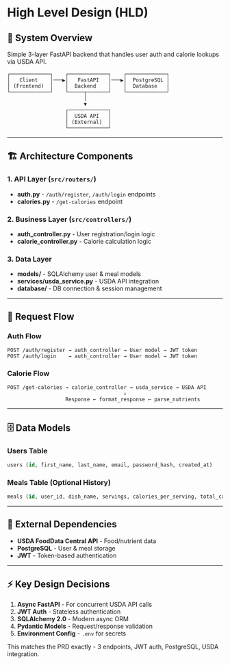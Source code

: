 # High Level Design (HLD)

## 🎯 System Overview

Simple 3-layer FastAPI backend that handles user auth and calorie lookups via USDA API.

```
┌─────────────┐    ┌─────────────┐    ┌─────────────┐
│   Client    │───▶│   FastAPI   │───▶│  PostgreSQL │
│ (Frontend)  │    │  Backend    │    │  Database   │
└─────────────┘    └─────┬───────┘    └─────────────┘
                         │
                         ▼
                   ┌─────────────┐
                   │  USDA API   │
                   │ (External)  │
                   └─────────────┘
```

---

## 🏗️ Architecture Components

### 1. API Layer (`src/routers/`)
- **auth.py** - `/auth/register`, `/auth/login` endpoints
- **calories.py** - `/get-calories` endpoint

### 2. Business Layer (`src/controllers/`)
- **auth_controller.py** - User registration/login logic
- **calorie_controller.py** - Calorie calculation logic

### 3. Data Layer 
- **models/** - SQLAlchemy user & meal models
- **services/usda_service.py** - USDA API integration
- **database/** - DB connection & session management

---

## 🔄 Request Flow

### Auth Flow
```
POST /auth/register → auth_controller → User model → JWT token
POST /auth/login    → auth_controller → User model → JWT token
```

### Calorie Flow
```
POST /get-calories → calorie_controller → usda_service → USDA API
                                      ↓
                   Response ← format_response ← parse_nutrients
```

---

## 🗄️ Data Models

### Users Table
```sql
users (id, first_name, last_name, email, password_hash, created_at)
```

### Meals Table (Optional History)
```sql
meals (id, user_id, dish_name, servings, calories_per_serving, total_calories, created_at)
```

---

## 🔧 External Dependencies

- **USDA FoodData Central API** - Food/nutrient data
- **PostgreSQL** - User & meal storage
- **JWT** - Token-based authentication

---

## ⚡ Key Design Decisions

1. **Async FastAPI** - For concurrent USDA API calls
2. **JWT Auth** - Stateless authentication
3. **SQLAlchemy 2.0** - Modern async ORM
4. **Pydantic Models** - Request/response validation
5. **Environment Config** - `.env` for secrets

This matches the PRD exactly - 3 endpoints, JWT auth, PostgreSQL, USDA integration.

